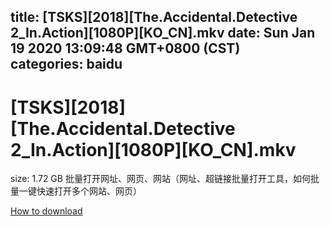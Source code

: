 
title: [TSKS][2018][The.Accidental.Detective 2_In.Action][1080P][KO_CN].mkv
date: Sun Jan 19 2020 13:09:48 GMT+0800 (CST)    
categories: baidu
---

# [TSKS][2018][The.Accidental.Detective 2_In.Action][1080P][KO_CN].mkv
size: 1.72 GB
 批量打开网址、网页、网站（网址、超链接批量打开工具，如何批量一键快速打开多个网站、网页）
 

[How to download](https://bpcam.bemobtrk.com/go/2ceec3aa-1ca2-46d6-b9ff-aaa5c184517c?jno=883)